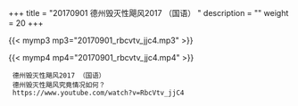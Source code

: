 +++
title = "20170901  德州毁灭性飓风2017 （国语） "
description = ""
weight = 20
+++

{{< mymp3 mp3="20170901_rbcvtv_jjc4.mp3" >}}

{{< mymp4 mp4="20170901_rbcvtv_jjc4.mp4" >}}

     德州毁灭性飓风2017 （国语） 
     德州毁灭性飓风究竟情况如何？ 
     https://www.youtube.com/watch?v=RbcVtv_jjC4 
